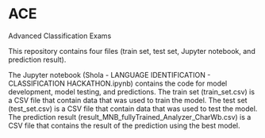 # ACE
Advanced Classification Exams

This repository contains four files (train set, test set, Jupyter notebook, and prediction result).

The Jupyter notebook (Shola - LANGUAGE IDENTIFICATION - CLASSIFICATION HACKATHON.ipynb) contains the code for model development, model testing, and predictions.
The train set (train_set.csv) is a CSV file that contain data that was used to train the model.
The test set (test_set.csv) is a CSV file that contain data that was used to test the model.
The prediction result (result_MNB_fullyTrained_Analyzer_CharWb.csv) is a CSV file that contains the result of the prediction using the best model.
